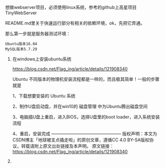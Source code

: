 想做webserver项目，必须使用linux系统，参考的github上高星项目 TinyWebServer

README.md里关于快速运行部分有相关的依赖环境，ok，先把它弄通。

那么第一步就是服务器测试环境：

```
Ubuntu版本16.04
MySQL版本5.7.29
```

1. 在windows上安装ubuntu系统

   https://blog.csdn.net/Flag_ing/article/details/121908340

   Ubuntu 不同版本的物理机安装流程都是一样的，而且极其简单！一般的步骤就是

   1、下载想要安装的 Ubuntu 系统

   2、制作U盘启动盘，并在win10的 磁盘管理 中为Ubuntu腾出磁盘空间

   3、电脑插U盘上重启，进入BIOS，选择U盘里的boot loader，进入系统安装流程

   4、重启，安装完成
   ————————————————
   版权声明：本文为CSDN博主「地球被支点撬走啦」的原创文章，遵循CC 4.0 BY-SA版权协议，转载请附上原文出处链接及本声明。
   原文链接：https://blog.csdn.net/Flag_ing/article/details/121908340

2. 

